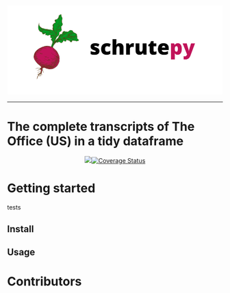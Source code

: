 
![logo](static/logo.png)

-----------------
# The complete transcripts of The Office (US) in a tidy dataframe

<p align='center'><a href="https://travis-ci.org/bradlindblad/schrutepy.svg?branch=master" alt="Travis Build Status"><img src="https://travis-ci.org/bradlindblad/schrutepy.svg?branch=master" /></a><a href='https://coveralls.io/github/bradlindblad/schrutepy?branch=master'><img src='https://coveralls.io/repos/github/bradlindblad/schrutepy/badge.svg?branch=master' alt='Coverage Status' /></a>


# Getting started
tests
## Install

## Usage

# Contributors
